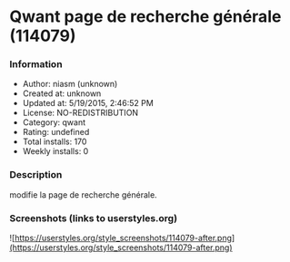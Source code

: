# Qwant page de recherche générale (114079)

### Information
- Author: niasm (unknown)
- Created at: unknown
- Updated at: 5/19/2015, 2:46:52 PM
- License: NO-REDISTRIBUTION
- Category: qwant
- Rating: undefined
- Total installs: 170
- Weekly installs: 0


### Description
modifie la page de recherche générale.


### Screenshots (links to userstyles.org)
![https://userstyles.org/style_screenshots/114079-after.png](https://userstyles.org/style_screenshots/114079-after.png)


